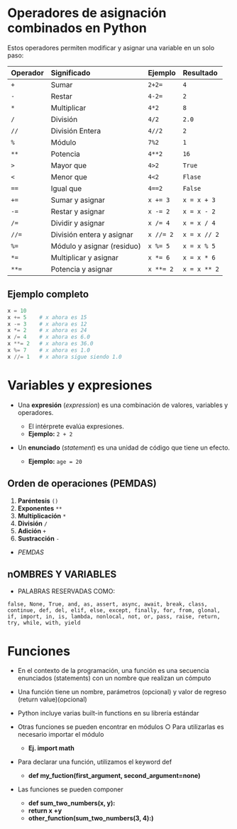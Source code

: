 # Operadores de asignación combinados en Python

Estos operadores permiten modificar y asignar una variable en un solo paso:

| Operador | Significado | Ejemplo | Resultado |
|:---|:---|:---|:---|
| `+` | Sumar | `2+2= ` | `4` |
| `-` | Restar | `4-2=` | `2`|
| `*` | Multiplicar | `4*2` | `8`|
| `/` | División | `4/2` | `2.0`|
| `//` | División Entera | `4//2` | `2`|
| `%` | Módulo | `7%2` | `1`|
| `**` | Potencia | `4**2` | `16`|
| `>` | Mayor que | `4>2` | `True`|
| `<` | Menor que | `4<2` | `Flase`|
| `==` | Igual que | `4==2` | `False`|
| `+=` | Sumar y asignar | `x += 3` | `x = x + 3` |
| `-=` | Restar y asignar | `x -= 2` | `x = x - 2` |
| `/=` | Dividir y asignar | `x /= 4` | `x = x / 4` |
| `//=` | División entera y asignar | `x //= 2` | `x = x // 2` |
| `%=` | Módulo y asignar (residuo) | `x %= 5` | `x = x % 5` |
| `*=` | Multiplicar y asignar | `x *= 6` | `x = x * 6` |
| `**=` | Potencia y asignar | `x **= 2` | `x = x ** 2` |

## Ejemplo completo

```python
x = 10
x += 5    # x ahora es 15
x -= 3    # x ahora es 12
x *= 2    # x ahora es 24
x /= 4    # x ahora es 6.0
x **= 2   # x ahora es 36.0
x %= 7    # x ahora es 1.0
x //= 1   # x ahora sigue siendo 1.0
```

# Variables y expresiones

- Una **expresión** (*expression*) es una combinación de valores, variables y operadores.
  - El intérprete evalúa expresiones.
  - **Ejemplo:** `2 + 2`

- Un **enunciado** (*statement*) es una unidad de código que tiene un efecto.
  - **Ejemplo:** `age = 20`

## Orden de operaciones (PEMDAS)

1. **Paréntesis** `()`
2. **Exponentes** `**`
3. **Multiplicación** `*`
4. **División** `/`
5. **Adición** `+`
6. **Sustracción** `-`
- *PEMDAS*

## nOMBRES Y VARIABLES
- PALABRAS RESERVADAS COMO:
```
false, None, True, and, as, assert, async, await, break, class, continue, def, del, elif, else, except, finally, for, from, glonal, if, import, in, is, lambda, nonlocal, not, or, pass, raise, return, try, while, with, yield
```

# Funciones
- En el contexto de la programación, una función es una secuencia
enunciados (statements) con un nombre que realizan un cómputo
- Una función tiene un nombre, parámetros (opcional) y valor de regreso
(return value)(opcional)
- Python incluye varias built-in functions en su librería estándar

- Otras funciones se pueden encontrar en módulos ○ Para utilizarlas es necesario importar el módulo
  - **Ej. import math**
- Para declarar una función, utilizamos el keyword def
  - **def my_fuction(first_argument, second_argument=none)**
- Las funciones se pueden componer
  - **def sum_two_numbers(x, y):**
  - **return x +y**
  - **other_function(sum_two_numbers(3, 4):)**


